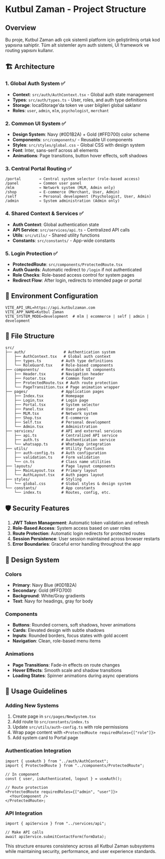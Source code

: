 # Kutbul Zaman - Project Structure

## Overview

Bu proje, Kutbul Zaman adlı çok sistemli platform için geliştirilmiş ortak kod yapısına sahiptir. Tüm alt sistemler aynı auth sistemi, UI framework ve routing yapısını kullanır.

## 🏗️ Architecture

### 1. Global Auth System ✅

- **Context**: `src/auth/AuthContext.tsx` - Global auth state management
- **Types**: `src/auth/types.ts` - User, roles, and auth type definitions
- **Storage**: localStorage'da token ve user bilgileri global saklanır
- **Roles**: `user`, `admin`, `mlm`, `psychologist`, `merchant`

### 2. Common UI System ✅

- **Design System**: Navy (#0D1B2A) + Gold (#FFD700) color scheme
- **Components**: `src/components/` - Reusable UI components
- **Styles**: `src/styles/global.css` - Global CSS with design system
- **Font**: Inter, sans-serif across all elements
- **Animations**: Page transitions, button hover effects, soft shadows

### 3. Central Portal Routing ✅

```
/portal        → Central system selector (role-based access)
/panel         → Common user panel
/mlm           → Network system (MLM, Admin only)
/shop          → E-commerce (Merchant, User, Admin)
/self          → Personal development (Psychologist, User, Admin)
/admin         → System administration (Admin only)
```

### 4. Shared Context & Services ✅

- **Auth Context**: Global authentication state
- **API Service**: `src/services/api.ts` - Centralized API calls
- **Utils**: `src/utils/` - Shared utility functions
- **Constants**: `src/constants/` - App-wide constants

### 5. Login Protection ✅

- **ProtectedRoute**: `src/components/ProtectedRoute.tsx`
- **Auth Guards**: Automatic redirect to `/login` if not authenticated
- **Role Checks**: Role-based access control for system pages
- **Redirect Flow**: After login, redirects to intended page or portal

## 🔧 Environment Configuration

```env
VITE_API_URL=https://api.kutbulzaman.com
VITE_APP_NAME=Kutbul Zaman
VITE_SYSTEM_MODE=development  # mlm | ecommerce | self | admin | development
```

## 📁 File Structure

```
src/
├── auth/                 # Authentication system
│   ├── AuthContext.tsx   # Global auth context
│   ├── types.ts         # Auth type definitions
│   └── RoleGuard.tsx    # Role-based components
├── components/          # Reusable UI components
│   ├── Header.tsx       # Navigation header
│   ├── Footer.tsx       # Common footer
│   ├── ProtectedRoute.tsx # Auth route protection
│   └── PageTransition.tsx # Page animation wrapper
├── pages/               # Application pages
│   ├── Index.tsx        # Homepage
│   ├── Login.tsx        # Login page
│   ├── Portal.tsx       # System selector
│   ├── Panel.tsx        # User panel
│   ├── MLM.tsx          # Network system
│   ├── Shop.tsx         # E-commerce
│   ├── Self.tsx         # Personal development
│   └── Admin.tsx        # Administration
├── services/            # API and external services
│   ├── api.ts           # Centralized API service
│   ├── auth.ts          # Authentication service
│   └── whatsapp.ts      # WhatsApp integration
├── utils/               # Utility functions
│   ├── auth-config.ts   # Auth configuration
│   ├── validation.ts    # Form validation
│   └── cn.ts            # Class name utilities
├── layouts/             # Page layout components
│   ├── MainLayout.tsx   # Primary layout
│   └── AuthLayout.tsx   # Auth pages layout
├── styles/              # Styling
│   └── global.css       # Global styles & design system
└── constants/           # App constants
    └── index.ts         # Routes, config, etc.
```

## 🛡️ Security Features

1. **JWT Token Management**: Automatic token validation and refresh
2. **Role-Based Access**: System access based on user roles
3. **Route Protection**: Automatic login redirects for protected routes
4. **Session Persistence**: User session maintained across browser restarts
5. **Error Boundaries**: Graceful error handling throughout the app

## 🎨 Design System

### Colors

- **Primary**: Navy Blue (#0D1B2A)
- **Secondary**: Gold (#FFD700)
- **Background**: White/Gray gradients
- **Text**: Navy for headings, gray for body

### Components

- **Buttons**: Rounded corners, soft shadows, hover animations
- **Cards**: Elevated design with subtle shadows
- **Inputs**: Rounded borders, focus states with gold accent
- **Navigation**: Clean, role-based menu items

### Animations

- **Page Transitions**: Fade-in effects on route changes
- **Hover Effects**: Smooth scale and shadow transitions
- **Loading States**: Spinner animations during async operations

## 🚀 Usage Guidelines

### Adding New Systems

1. Create page in `src/pages/NewSystem.tsx`
2. Add route to `src/constants/index.ts`
3. Update `src/utils/auth-config.ts` with role permissions
4. Wrap page content with `<ProtectedRoute requiredRoles={["role"]}>`
5. Add system card to Portal page

### Authentication Integration

```tsx
import { useAuth } from "../auth/AuthContext";
import { ProtectedRoute } from "../components/ProtectedRoute";

// In component
const { user, isAuthenticated, logout } = useAuth();

// Route protection
<ProtectedRoute requiredRoles={["admin", "user"]}>
  <YourComponent />
</ProtectedRoute>;
```

### API Integration

```tsx
import { apiService } from "../services/api";

// Make API calls
await apiService.submitContactForm(formData);
```

This structure ensures consistency across all Kutbul Zaman subsystems while maintaining security, performance, and user experience standards.

